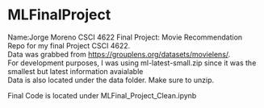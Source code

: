 # MLFinalProject
Name:Jorge Moreno
CSCI 4622 Final Project: Movie Recommendation   
Repo for my final Project CSCI 4622.  
Data was grabbed from https://grouplens.org/datasets/movielens/.   
For development purposes, I was using ml-latest-small.zip since it was the smallest but latest information avaialable  
Data is also located under the data folder. Make sure to unzip.  

Final Code is located under MLFinal_Project_Clean.ipynb
